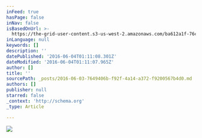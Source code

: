 ```yaml
---
inFeed: true
hasPage: false
inNav: false
isBasedOnUrl: >-
  https://the-grid-user-content.s3-us-west-2.amazonaws.com/ba612a1f-76c2-49f2-b934-45adc8851683.jpg
inLanguage: null
keywords: []
description: ''
datePublished: '2016-06-04T01:11:08.301Z'
dateModified: '2016-06-04T01:11:07.965Z'
author: []
title: ''
sourcePath: _posts/2016-06-03-7649406b-f92f-4a14-a372-f9200567b4d0.md
authors: []
publisher: null
starred: false
_context: 'http://schema.org'
_type: Article

---
```

![](https://the-grid-user-content.s3-us-west-2.amazonaws.com/ba612a1f-76c2-49f2-b934-45adc8851683.jpg)